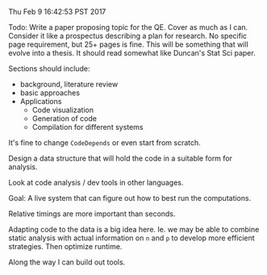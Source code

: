 Thu Feb  9 16:42:53 PST 2017

Todo: Write a paper proposing topic for the QE. Cover as much as I can.
Consider it like a prospectus describing a plan for research. No specific
page requirement, but 25+ pages is fine. This will be something that will
evolve into a thesis. It should read somewhat like Duncan's Stat Sci paper.

Sections should include:
- background, literature review
- basic approaches
- Applications
    - Code visualization
    - Generation of code
    - Compilation for different systems

It's fine to change `CodeDepends` or even start from scratch.

Design a data structure that will hold the code in a suitable form for
analysis.

Look at code analysis / dev tools in other languages.

Goal: A live system that can figure out how to best run the computations.

Relative timings are more important than seconds.

Adapting code to the data is a big idea here. Ie. we may be able to combine
static analysis with actual information on `n` and `p` to develop more
efficient strategies. Then optimize runtime.

Along the way I can build out tools.

